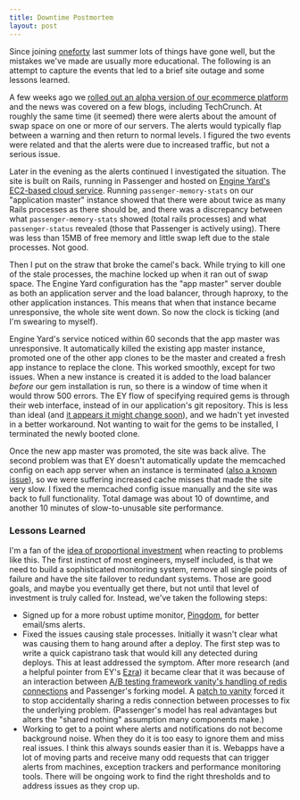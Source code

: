 ```yaml
--- 
title: Downtime Postmortem
layout: post
---
```


Since joining <a href="http://oneforty.com">oneforty</a> last summer lots of things have gone well, but the mistakes we've made are usually more educational. The following is an attempt to capture the events that led to a brief site outage and some lessons learned.

A few weeks ago we <a href="http://www.techcrunch.com/2010/01/14/oneforty-rolls-out-premium-twitter-app-marketplace-raises-1-9-million/">rolled out an alpha version of our ecommerce platform</a> and the news was covered on a few blogs, including TechCrunch. At roughly the same time (it seemed) there were alerts about the amount of swap space on one or more of our servers. The alerts would typically flap between a warning and then return to normal levels. I figured the two events were related and that the alerts were due to increased traffic, but not a serious issue. 

Later in the evening as the alerts continued I investigated the situation. The site is built on Rails, running in Passenger and hosted on <a href="http://www.engineyard.com/">Engine Yard's EC2-based cloud service</a>. Running <code>passenger-memory-stats</code> on our "application master" instance showed that there were about twice as many Rails processes as there should be, and there was a discrepancy between what <code>passenger-memory-stats</code> showed (total rails processes) and what <code>passenger-status</code> revealed (those that Passenger is actively using). There was less than 15MB of free memory and little swap left due to the stale processes. Not good.

Then I put on the straw that broke the camel's back. While trying to kill one of the stale processes, the machine locked up when it ran out of swap space. The Engine Yard configuration has the "app master" server double as both an application server and the load balancer, through haproxy, to the other application instances. This means that when that instance became unresponsive, the whole site went down. So now the clock is ticking (and I'm swearing to myself).

Engine Yard's service noticed within 60 seconds that the app master was unresponsive. It automatically killed the existing app master instance, promoted one of the other app clones to be the master and created a fresh app instance to replace the clone. This worked smoothly, except for two issues. When a new instance is created it is added to the load balancer <em>before</em> our gem installation is run, so there is a window of time when it would throw 500 errors. The EY flow of specifying required gems is through their web interface, instead of in our application's git repository. This is less than ideal (and <a href="https://cloud-support.engineyard.com/discussions/suggestions/42-make-deployments-programmable">it appears it might change soon</a>), and we hadn't yet invested in a better workaround. Not wanting to wait for the gems to be installed, I terminated the newly booted clone.

Once the new app master was promoted, the site was back alive. The second problem was that EY doesn't automatically update the memcached config on each app server when an instance is terminated (<a href="https://cloud-support.engineyard.com/discussions/known-issues/4-memcachedyml-not-updated-when-an-app-instance-is-terminated">also a known issue</a>), so we were suffering increased cache misses that made the site very slow. I fixed the memcached config issue manually and the site was back to full functionality. Total damage was about 10 of downtime, and another 10 minutes of slow-to-unusable site performance.

<h3>Lessons Learned</h3>

I'm a fan of the <a href="http://www.startuplessonslearned.com/2008/11/five-whys.html">idea of proportional investment</a> when reacting to problems like this. The first instinct of most engineers, myself included, is that we need to build a sophisticated monitoring system, remove all single points of failure and have the site failover to redundant systems. Those are good goals, and maybe you eventually get there, but not until that level of investment is truly called for. Instead, we've taken the following steps:

<ul>
<li>Signed up for a more robust uptime monitor, <a href="http://pingdom.com">Pingdom</a>, for better email/sms alerts.</li>

<li>Fixed the issues causing stale processes. Initially it wasn't clear what was causing them to hang around after a deploy. The first step was to write a quick
capistrano task that would kill any detected during deploys. This at least addressed the symptom. After
more research (and a helpful pointer from EY's <a href="http://twitter.com/ezmobius">Ezra</a>) it became clear that it was because of an interaction between <a href="http://vanity.labnotes.org/">A/B testing framework vanity's handling of redis connections</a> and Passenger's forking model. A <a href="http://gist.github.com/283171">patch to vanity</a> forced it to stop accidentally sharing a redis connection between processes to fix the underlying problem. (Passenger's model has real advantages but alters the "shared nothing" assumption many components make.)</li>

<li>Working to get to a point where alerts and notifications do not become background noise. When they do it is too easy to ignore them and miss real issues. I think this always sounds easier than it is. Webapps have a lot of moving parts and receive many odd requests that can trigger alerts from machines, exception trackers and performance monitoring tools. There will be ongoing work to find the right thresholds and to address issues as they crop up.</li>

</ul>
